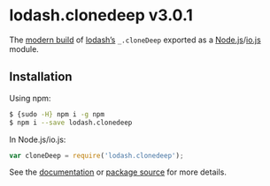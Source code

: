 # lodash.clonedeep v3.0.1

The [modern build](https://github.com/lodash/lodash/wiki/Build-Differences) of [lodash’s](https://lodash.com/) `_.cloneDeep` exported as a [Node.js](http://nodejs.org/)/[io.js](https://iojs.org/) module.

## Installation

Using npm:

```bash
$ {sudo -H} npm i -g npm
$ npm i --save lodash.clonedeep
```

In Node.js/io.js:

```js
var cloneDeep = require('lodash.clonedeep');
```

See the [documentation](https://lodash.com/docs#cloneDeep) or [package source](https://github.com/lodash/lodash/blob/3.0.1-npm-packages/lodash.clonedeep) for more details.

